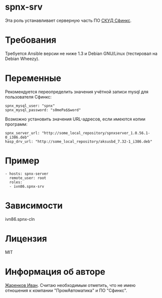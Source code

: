 spnx-srv
========
Эта роль устанавливает серверную часть ПО [СКУД Сфинкс](http://www.spnx.ru).

Требования
==========
Требуется Ansible версии не ниже 1.3 и Debian GNU/Linux (тестировал на Debian Wheezy).

Переменные
==========
Рекомендуется переопределить значения учётной записи mysql для пользователя Сфинкс:

    spnx_mysql_user: "spnx"
    spnx_mysql_password: "s0mePa$$word"

Возможно установить значения URL-адресов, если имеются копии программ:

    spnx_server_url: "http://some_local_repository/spnxserver_1.0.56.1-0_i386.deb"
    hasp_drv_url: "http://some_local_repository/aksusbd_7.32-1_i386.deb"

Пример
======

    - hosts: spnx-server
      remote_user: root
      roles:
      - ivn86.spnx-srv

Зависимости
===========
ivn86.spnx-cln

Лицензия
========
MIT

Информация об авторе
====================
[Жаренков Иван](https://www.zharenkov.ru). Считаю необходимым отметить, что не имею отношения к компании "ПромАвтоматика" и ПО "Сфинкс".
